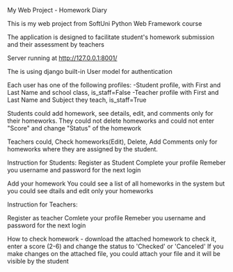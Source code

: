 My Web Project - Homework Diary

This is my web project from SoftUni Python Web Framework course

The application is designed to facilitate  student's homework  submission and their assessment by teachers 

Server running at http://127.0.0.1:8001/


The is using django built-in User model for authentication

Each user has one of the following profiles:
    -Student profile, with First and Last Name and school class, is_staff=False
    -Teacher profile with First and Last Name and Subject they teach, is_staff=True

Students could add homework, see details,  edit, and comments only for their homeworks.
They could not delete homeworks and could not enter "Score" and change "Status" of the homework

Teachers could, Check homeworks(Edit), Delete, Add Comments only for homeworks where they are assigned by the student.  

Instruction for Students:
Register as Student
Complete your profile
Remeber you username and password for the next login

Add your homework
You could see a list of all homeworks in the system but you could see dtails and edit only your homeworks

Instruction for Teachers:

Register as teacher 
Comlete your profile
Remeber you username and password for the next login

How to check homework - download the attached homework to check it, enter a score  (2-6) and change the status to 'Checked' or 'Canceled'
If you make changes on the attached file, you could  attach your file and it will be visible by the student
 

